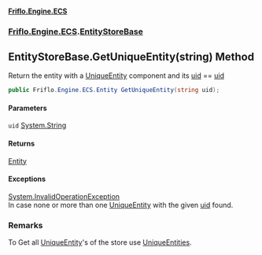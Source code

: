 #### [Friflo.Engine.ECS](index.md 'index')
### [Friflo.Engine.ECS](Friflo.Engine.ECS.md 'Friflo.Engine.ECS').[EntityStoreBase](EntityStoreBase.md 'Friflo.Engine.ECS.EntityStoreBase')

## EntityStoreBase.GetUniqueEntity(string) Method

Return the entity with a [UniqueEntity](UniqueEntity.md 'Friflo.Engine.ECS.UniqueEntity') component and its [uid](UniqueEntity.uid.md 'Friflo.Engine.ECS.UniqueEntity.uid') == [uid](EntityStoreBase.GetUniqueEntity(string).md#Friflo.Engine.ECS.EntityStoreBase.GetUniqueEntity(string).uid 'Friflo.Engine.ECS.EntityStoreBase.GetUniqueEntity(string).uid')

```csharp
public Friflo.Engine.ECS.Entity GetUniqueEntity(string uid);
```
#### Parameters

<a name='Friflo.Engine.ECS.EntityStoreBase.GetUniqueEntity(string).uid'></a>

`uid` [System.String](https://docs.microsoft.com/en-us/dotnet/api/System.String 'System.String')

#### Returns
[Entity](Entity.md 'Friflo.Engine.ECS.Entity')

#### Exceptions

[System.InvalidOperationException](https://docs.microsoft.com/en-us/dotnet/api/System.InvalidOperationException 'System.InvalidOperationException')  
In case none or more than one [UniqueEntity](UniqueEntity.md 'Friflo.Engine.ECS.UniqueEntity') with the given [uid](EntityStoreBase.GetUniqueEntity(string).md#Friflo.Engine.ECS.EntityStoreBase.GetUniqueEntity(string).uid 'Friflo.Engine.ECS.EntityStoreBase.GetUniqueEntity(string).uid') found.

### Remarks
To Get all [UniqueEntity](UniqueEntity.md 'Friflo.Engine.ECS.UniqueEntity')'s of the store use [UniqueEntities](EntityStoreBase.UniqueEntities.md 'Friflo.Engine.ECS.EntityStoreBase.UniqueEntities').
